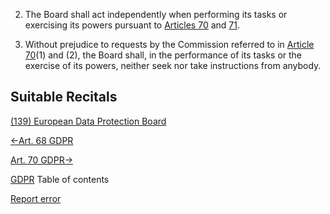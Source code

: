 


2. The Board shall act independently when performing its tasks or exercising its powers pursuant to [Articles 70](https://gdpr-info.eu/art-70-gdpr/) and [71](https://gdpr-info.eu/art-71-gdpr/).

4. Without prejudice to requests by the Commission referred to in [Article 70](https://gdpr-info.eu/art-70-gdpr/)(1) and (2), the Board shall, in the performance of its tasks or the exercise of its powers, neither seek nor take instructions from anybody.




## Suitable Recitals



[(139) European Data Protection Board](https://gdpr-info.eu/recitals/no-139/)




[←Art. 68 GDPR](https://gdpr-info.eu/art-68-gdpr/ "Art. 68 GDPR - European Data Protection Board")


[Art. 70 GDPR→](https://gdpr-info.eu/art-70-gdpr/ "Art. 70 GDPR - Tasks of the Board")



[GDPR](https://gdpr-info.eu)
Table of contents


[Report error](https://gdpr-info.eu/gf/?TB_iframe=true&height=306 "Your message")

